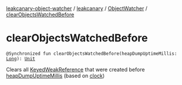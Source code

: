 [leakcanary-object-watcher](../../index.md) / [leakcanary](../index.md) / [ObjectWatcher](index.md) / [clearObjectsWatchedBefore](./clear-objects-watched-before.md)

# clearObjectsWatchedBefore

`@Synchronized fun clearObjectsWatchedBefore(heapDumpUptimeMillis: `[`Long`](https://kotlinlang.org/api/latest/jvm/stdlib/kotlin/-long/index.html)`): `[`Unit`](https://kotlinlang.org/api/latest/jvm/stdlib/kotlin/-unit/index.html)

Clears all [KeyedWeakReference](../-keyed-weak-reference/index.md) that were created before [heapDumpUptimeMillis](clear-objects-watched-before.md#leakcanary.ObjectWatcher$clearObjectsWatchedBefore(kotlin.Long)/heapDumpUptimeMillis) (based on
[clock](../-clock/uptime-millis.md))

